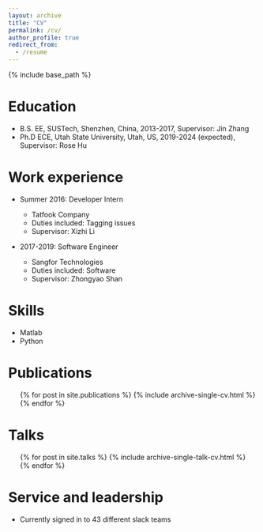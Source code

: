 ```yaml
---
layout: archive
title: "CV"
permalink: /cv/
author_profile: true
redirect_from:
  - /resume
---
```


{% include base_path %}

Education
======
* B.S. EE, SUSTech, Shenzhen, China, 2013-2017, Supervisor: Jin Zhang
* Ph.D ECE, Utah State University, Utah, US, 2019-2024 (expected), Supervisor: Rose Hu

Work experience
======
* Summer 2016: Developer Intern
  * Tatfook Company
  * Duties included: Tagging issues
  * Supervisor: Xizhi Li

* 2017-2019: Software Engineer
  * Sangfor Technologies
  * Duties included: Software 
  * Supervisor: Zhongyao Shan
  
Skills
======
* Matlab
* Python

Publications
======
  <ul>{% for post in site.publications %}
    {% include archive-single-cv.html %}
  {% endfor %}</ul>
  
Talks
======
  <ul>{% for post in site.talks %}
    {% include archive-single-talk-cv.html %}
  {% endfor %}</ul>
  
  
Service and leadership
======
* Currently signed in to 43 different slack teams
